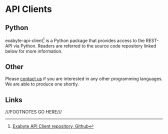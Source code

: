 # API Clients

## Python

exabyte-api-client[^1] is a Python package that provides access to the REST-API via Python. Readers are referred to the source code repository linked below for more information.

## Other

Please [contact us](//ui/support.md) if you are interested in any other programming languages. We are able to produce one shortly.

## Links

[^1]: [Exabyte API Client repository, Github](https://github.com/Exabyte-io/exabyte-api-client)

///FOOTNOTES GO HERE///
